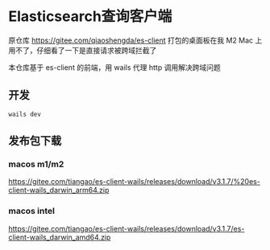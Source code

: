 # Elasticsearch查询客户端

原仓库 https://gitee.com/qiaoshengda/es-client 打包的桌面板在我 M2 Mac 上用不了，仔细看了一下是直接请求被跨域拦截了

本仓库基于 es-client 的前端，用 wails 代理 http 调用解决跨域问题

## 开发

```shell
wails dev
```

## 发布包下载

### macos m1/m2
https://gitee.com/tiangao/es-client-wails/releases/download/v3.1.7/%20es-client-wails_darwin_arm64.zip

### macos intel
https://gitee.com/tiangao/es-client-wails/releases/download/v3.1.7/es-client-wails_darwin_amd64.zip
